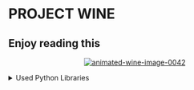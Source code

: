 # PROJECT WINE
## Enjoy reading this

<p align="center">
<a href="https://www.animatedimages.org/cat-wine-706.htm"><img src="https://www.animatedimages.org/data/media/706/animated-wine-image-0042.gif" border="0" alt="animated-wine-image-0042" /></a>

<details>
<summary>Used Python Libraries</summary>
<pre>import pandas as pd
import numpy as np
import statistics as st
import matplotlib.pyplot as plt
import seaborn as sns
from sklearn.model_selection import train_test_split
from collections import Counter
from sklearn.preprocessing import StandardScaler
from sklearn.preprocessing import LabelEncoder
from sklearn.linear_model import LogisticRegression
from sklearn.model_selection import cross_val_predict
from sklearn import metrics
from sklearn.metrics import accuracy_score
from sklearn.metrics import confusion_matrix
from sklearn.metrics import classification_report
from sklearn.model_selection import cross_val_score
from sklearn import svm
from sklearn.neighbors import KNeighborsClassifier
from sklearn.model_selection import GridSearchCV
from pylab import savefig<br></pre>
</details>
